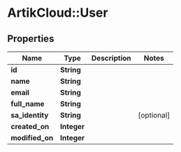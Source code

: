 # ArtikCloud::User

## Properties
Name | Type | Description | Notes
------------ | ------------- | ------------- | -------------
**id** | **String** |  | 
**name** | **String** |  | 
**email** | **String** |  | 
**full_name** | **String** |  | 
**sa_identity** | **String** |  | [optional] 
**created_on** | **Integer** |  | 
**modified_on** | **Integer** |  | 


